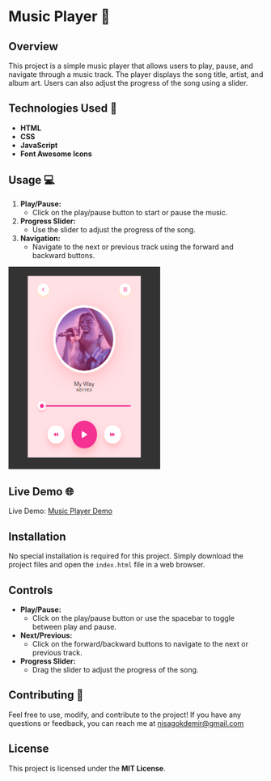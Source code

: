 # Music Player 🎵

## Overview
This project is a simple music player that allows users to play, pause, and navigate through a music track. The player displays the song title, artist, and album art. Users can also adjust the progress of the song using a slider.

## Technologies Used 🚀
- **HTML**
- **CSS**
- **JavaScript**
- **Font Awesome Icons**

## Usage 💻
1. **Play/Pause:**
   - Click on the play/pause button to start or pause the music.
2. **Progress Slider:**
   - Use the slider to adjust the progress of the song.
3. **Navigation:**
   - Navigate to the next or previous track using the forward and backward buttons.

<img src="./media/player.png" alt="" width="300" height="400">

## Live Demo 🌐
Live Demo: [Music Player Demo](https://music-player-peach-delta.vercel.app/)

## Installation
No special installation is required for this project. Simply download the project files and open the `index.html` file in a web browser.

## Controls
- **Play/Pause:**
  - Click on the play/pause button or use the spacebar to toggle between play and pause.
- **Next/Previous:**
  - Click on the forward/backward buttons to navigate to the next or previous track.
- **Progress Slider:**
  - Drag the slider to adjust the progress of the song.

## Contributing 🤝
Feel free to use, modify, and contribute to the project! If you have any questions or feedback, you can reach me at nisagokdemir@gmail.com

## License
This project is licensed under the **MIT License**.


